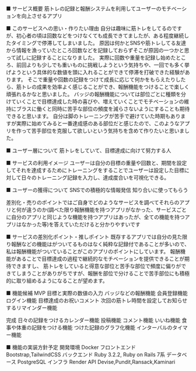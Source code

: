 ■ サービス概要
筋トレの記録と報酬システムを利用してユーザーのモチベーションを向上させるアプリ

■ このサービスへの思い・作りたい理由
自分は趣味に筋トレをしてるのですが、初心者の頃は回数などをつけなくても成長できてましたが、ある程度継続したタイミングで停滞してしまいました。
原因は何かとSNSや筋トレしてる友達から情報を漁っていたところ回数などを記録しておらずそこが原因の一つかと思って試しに記録することになりました。
実際に回数や重量を記録し始めたところ、前回よりも少しでも重いものに挑戦しようという気持ちや、一回でも多く挙げようという具体的な数値を頭に入れることができて停滞を打破できた経験があります。
そこで重量や回数の記録をつけて成長に応じて何かをもらえたりしたら、筋トレの成果を効率よく感じることができ、報酬機能をつけることで楽しく頑張れるかなと思いました。
バッジの報酬機能については部位ごとに種類を分けていくことで目標達成した時の喜びや、増えていくことでモチベーションの維持にブラスに働くと同時に苦手な部位の頻度を減らさないようにすることも期待できると思います。
自分は脚のトレーニングが苦手で避けていた時期もありますが実際に始めてみると一番達成感のある部位だと感じたので、このようなアプリを作って苦手部位を克服して欲しいという気持ちを含めて作りたいと思いました。

■ ユーザー層について
筋トレをしていて、目標達成に向けて努力する人


■ サービスの利用イメージ
ユーザーは自分の目標の重量や回数と、期間を設定してそれを達成するためにトレーニングをすることでユーザーは設定した目標に対して日々のトレーニング記録を入力し、達成度合いを可視化できる。

■ ユーザーの獲得について
SNSでの積極的な情報発信
知り合いに使ってもらう

差別化・売りのポイントではご自身でどのようなサービスを調べてそれらのアプリと何が違うのか(調べた限り報酬機能を持つアプリがなかった、サービスごとに自分のアプリと同じような機能を持つアプリはあったが、全ての機能を持つアプリはなかった等)を答えていただけると分かりやすいです

■ サービスの差別化ポイント・推しポイント
既存するアプリでは自分の見た限り報酬などの機能はがついてるものはなく純粋な記録付であることが多いので、私は報酬機能がついていることがこのアプリのポイントにしています。
報酬機能があることで目標達成の過程で継続的なモチベーションを提供できることが期待できますし、
筋トレをしていると得意な部位と苦手な部位で頻度に偏りができてしまうことがありがちですが、報酬を部位で分けることで苦手部位にも積極的に取り組めるようになることが望めます。


■ 機能候補
MVP
目標と実際の数値の入力
バッジなどの報酬機能
会員登録機能
ログイン機能
目標達成のお祝いコメント
次回の筋トレ時間を設定してお知らせするリマインダー機能

完成
日々の記録をつけるカレンダー機能
投稿機能
コメント機能
いいね機能
食事や体重の記録をつける機能
つけた記録のグラフ化機能
インターバルのタイマー機能


■ 機能の実装方針予定
開発環境    Docker
フロントエンド Bootstrap,TailwindCSS
バックエンド  Ruby 3.2.2, Ruby on Rails 7系
データベース  PostgreSQL
インフラ    Render
API Devise,Pundit,Ransack,Kaminari
